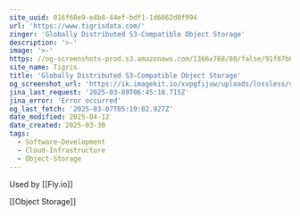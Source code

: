 ```yaml
---
site_uuid: 016f60e9-e4b8-44ef-bdf1-1d6062d0f994
url: 'https://www.tigrisdata.com/'
zinger: 'Globally Distributed S3-Compatible Object Storage'
description: '>-'
image: '>-'
https: //og-screenshots-prod.s3.amazonaws.com/1366x768/80/false/91f87b653ae63af53c94bd3b779f5a131d60ca9c9287ab0c78ca2279f3296f0b.jpeg
site_name: Tigris
title: 'Globally Distributed S3-Compatible Object Storage'
og_screenshot_url: 'https://ik.imagekit.io/xvpgfijuw/uploads/lossless/screenshots/20250604_Tigris_og_screenshot.jpeg'
jina_last_request: '2025-03-09T06:45:18.715Z'
jina_error: 'Error occurred'
og_last_fetch: '2025-03-07T05:19:02.927Z'
date_modified: 2025-04-12
date_created: 2025-03-30
tags:
  - Software-Development
  - Cloud-Infrastructure
  - Object-Storage
---
```


Used by [[Fly.io]]

[[Object Storage]]